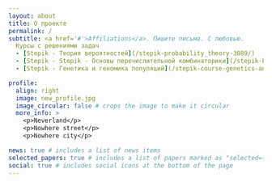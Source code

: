 ```yaml
---
layout: about
title: О проекте
permalink: /
subtitle: <a href='#'>Affiliations</a>. Пишите письма. С любовью.
  Курсы с решениями задач
  - [Stepik - Теория вероятностей](/stepik-probability_theory-3089/)
  - [Stepik - Stepik - Основы перечислительной комбинаторики](/stepik-basics-of-combinatorics/)
  - [Stepik - Генетика и геномика популяций](/stepik-course-genetics-and-population/)

profile:
  align: right
  image: new_profile.jpg
  image_circular: false # crops the image to make it circular
  more_info: >
    <p>Neverland</p>
    <p>Nowhere street</p>
    <p>Nowhere city</p>

news: true # includes a list of news items
selected_papers: true # includes a list of papers marked as "selected={true}"
social: true # includes social icons at the bottom of the page
---
```


